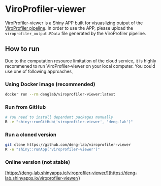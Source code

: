# ViroProfiler-viewer

ViroProfiler-viewer is a Shiny APP built for visuaslizing output of the
<a href="https://github.com/deng-lab/viroprofiler" target="_blank">ViroProfiler
pipeline</a>. In order to use the APP, please upload the
`viroprofiler_output.RData` file generated by the ViroProfiler pipeline.

## How to run

Due to the computation resource limitation of the cloud service, it is
highly recommened to run ViroProfiler-viewer on your local computer. You
could use one of following approaches,

### Using Docker image (recommended)

``` sh
docker run --rm denglab/viroprofiler-viewer:latest
```

### Run from GitHub

``` sh
# You need to install dependent packages manually
R -e "shiny::runGitHub('viroprofiler-viewer', 'deng-lab')"
```

### Run a cloned version

``` sh
git clone https://github.com/deng-lab/viroprofiler-viewer
R -e "shiny::runApp('viroprofiler-viewer')"
```

### Online version (not stable)

[https://deng-lab.shinyapps.io/viroprofiler-viewer/](https://deng-lab.shinyapps.io/viroprofiler-viewer/)
